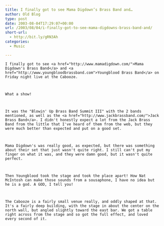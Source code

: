 ```yaml
---
title: I finally got to see Mama Digdown’s Brass Band and…
author: Old Blog
type: post
date: 2003-08-04T17:29:07+00:00
url: /2003/08/04/i-finally-got-to-see-mama-digdowns-brass-band-and/
short-url:
  - http://bit.ly/gRN3Ah
categories:
  - Music

---
```

<div class='microid-http+http:sha1:ece9e5bbdb65604bd2f430b8853fb15bece1e406'>
  
    I finally got to see <a href="http://www.mamadigdown.com/">Mama Digdown's Brass Band</a> and <a href="http://www.youngbloodbrassband.com">Youngblood Brass Band</a> on Friday night live at the Cabooze.
  
  
  
    What a show!
  
  
  
    It was the "Blowin' Up Brass Band Summit III" with the 2 bands mentioned, as well as the <a href="http://www.jackbrassband.com/">Jack Brass Band</a>. I didn't honestly expect a lot from the Jack Brass Band from the little that I've heard of them from the web, but they were much better than expected and put on a good set.
  
  
  
    Mama Digdown's was really good, as expected, but there was something about their set that just wasn't quite right. I still can't put my finger on what it was, and they were damn good, but it wasn't quite perfect.
  
  
  
    Then Youngblood took the stage and took the place apart! How Nat McIntosh can make those sounds from a sousaphone, I have no idea but he is a god. A GOD, I tell you!
  
  
  
    The Cabooze is a fairly small venue really, and oddly shaped at that. It's a fairly deep building, with the stage in about the center on the north wall, but angled slightly toward the east bar. We got a table right across from the stage and so got the full effect, and loved every second of it.
  
